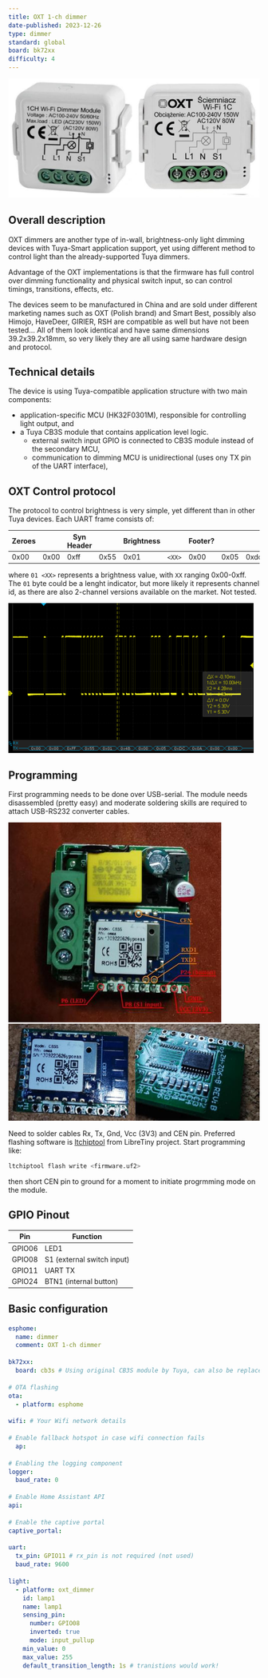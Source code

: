 ```yaml
---
title: OXT 1-ch dimmer
date-published: 2023-12-26
type: dimmer
standard: global
board: bk72xx
difficulty: 4
---
```


![OXT 1ch dimmer](oxt-dimmer.jpg "OXT dimmer")

## Overall description

OXT dimmers are another type of in-wall, brightness-only light dimming devices with Tuya-Smart application support,
yet using different method to control light than the already-supported Tuya dimmers.

Advantage of the OXT implementations is that the firmware has full control over dimming functionality and physical switch input,
so can control timings, transitions, effects, etc.

The devices seem to be manufactured in China and are sold under different marketing names such as OXT (Polish brand) and Smart Best, possibly also
Himojo, HaveDeer, GIRIER, RSH are compatible as well but have not been tested...
All of them look identical and have same dimensions 39.2x39.2x18mm, so very likely they are all using same hardware design and protocol.

## Technical details

The device is using Tuya-compatible application structure with two main components:

- application-specific MCU (HK32F0301M), responsible for controlling light output, and
- a Tuya CB3S module that contains application level logic.
  - external switch input GPIO is connected to CB3S module instead of the secondary MCU,
  - communication to dimming MCU is unidirectional (uses ony TX pin of the UART interface),

## OXT Control protocol

The protocol to control brightness is very simple, yet different than in other Tuya devices.
Each UART frame consists of:

|Zeroes|      | Syn Header| | Brightness |  |Footer?   |     |     |    | Zeroes |    |
|------|------|------|------|------|--------|------|------|------|------|------|------|
| 0x00 | 0x00 | 0xff | 0x55 | 0x01 | `<XX>` | 0x00 | 0x05 | 0xdc | 0x0a | 0x00 | 0x00 |

where ``01 <XX>`` represents a brightness value, with `XX` ranging 0x00-0xff. The ``01`` byte could be a lenght indicator,
but more likely it represents channel id, as there are also 2-channel versions available on the market. Not tested.

![OXT 1ch dimmer](oscillogram.png "Protocol decode")

## Programming

First programming needs to be done over USB-serial. The module needs disassembled (pretty easy) and moderate soldering
skills are required to attach USB-RS232 converter cables.

![OXT 1ch dimmer](oxt-pinout.jpg "Disassembled")
![OXT 1ch dimmer](mcu-board.jpg "Disassembled")

Need to solder cables Rx, Tx, Gnd, Vcc (3V3) and CEN pin.
Preferred flashing software is [ltchiptool](https://github.com/libretiny-eu/ltchiptool) from LibreTiny project. Start programming like:

```bash
ltchiptool flash write <firmware.uf2>
```

then short CEN pin to ground for a moment to initiate progrmming mode on the module.

## GPIO Pinout

| Pin    | Function                   |
|--------|----------------------------|
| GPIO06 | LED1                       |
| GPIO08 | S1 (external switch input) |
| GPIO11 | UART TX                    |
| GPIO24 | BTN1 (internal button)     |

## Basic configuration

```yaml
esphome:
  name: dimmer
  comment: OXT 1-ch dimmer

bk72xx:
  board: cb3s # Using original CB3S module by Tuya, can also be replaced with other pin-compatible
    
# OTA flashing
ota:
  - platform: esphome

wifi: # Your Wifi network details
  
# Enable fallback hotspot in case wifi connection fails  
  ap:

# Enabling the logging component
logger:
  baud_rate: 0

# Enable Home Assistant API
api:

# Enable the captive portal
captive_portal:

uart:
  tx_pin: GPIO11 # rx_pin is not required (not used)
  baud_rate: 9600

light:
  - platform: oxt_dimmer
    id: lamp1
    name: lamp1
    sensing_pin:
      number: GPIO08
      inverted: true
      mode: input_pullup
    min_value: 0
    max_value: 255
    default_transition_length: 1s # tranistions would work!
```
